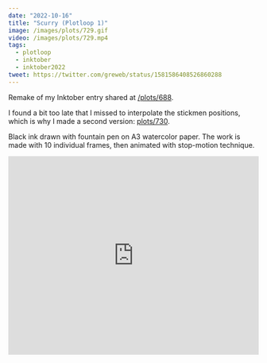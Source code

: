 ```yaml
---
date: "2022-10-16"
title: "Scurry (Plotloop 1)"
image: /images/plots/729.gif
video: /images/plots/729.mp4
tags:
  - plotloop
  - inktober
  - inktober2022
tweet: https://twitter.com/greweb/status/1581586408526860288
---
```


Remake of my Inktober entry shared at [/plots/688](/plots/688).

I found a bit too late that I missed to interpolate the stickmen positions, which is why I made a second version: [plots/730](/plots/730).

Black ink drawn with fountain pen on A3 watercolor paper. The work is made with 10 individual frames, then animated with stop-motion technique.

<iframe width="100%" height="400" src="https://www.youtube.com/embed/giTJ0LvVO6o" title="YouTube video player" frameborder="0" allow="accelerometer; autoplay; clipboard-write; encrypted-media; gyroscope; picture-in-picture" allowfullscreen></iframe>
